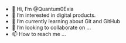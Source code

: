 - 👋 Hi, I’m @Quantum0Exia
- 👀 I’m interested in digital products.
- 🌱 I’m currently learning about Git and GitHub
- 💞️ I’m looking to collaborate on ...
- 📫 How to reach me ...

<!---
Quantum0Exia/Quantum0Exia is a ✨ special ✨ repository because its `README.md` (this file) appears on your GitHub profile.
You can click the Preview link to take a look at your changes.
--->
